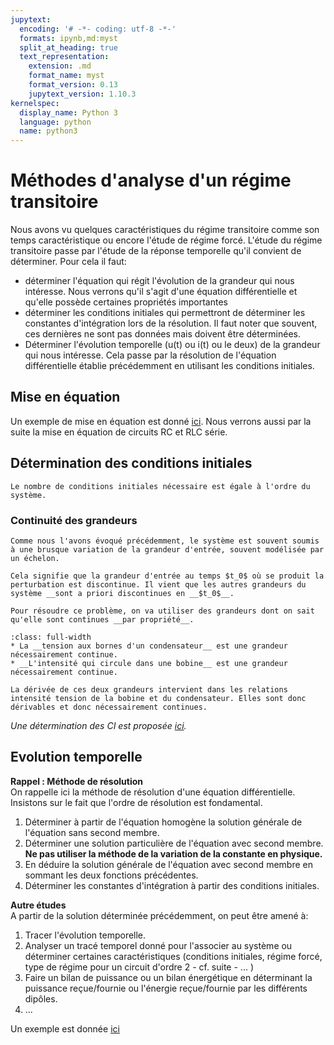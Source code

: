 ```yaml
---
jupytext:
  encoding: '# -*- coding: utf-8 -*-'
  formats: ipynb,md:myst
  split_at_heading: true
  text_representation:
    extension: .md
    format_name: myst
    format_version: 0.13
    jupytext_version: 1.10.3
kernelspec:
  display_name: Python 3
  language: python
  name: python3
---
```

# Méthodes d'analyse d'un régime transitoire

Nous avons vu quelques caractéristiques du régime transitoire comme son temps caractéristique ou encore l'étude de régime forcé. L'étude du régime transitoire passe par l'étude de la réponse temporelle qu'il convient de déterminer. Pour cela il faut:

* déterminer l'équation qui régit l'évolution de la grandeur qui nous intéresse. Nous verrons qu'il s'agit d'une équation différentielle et qu'elle possède certaines propriétés importantes
* déterminer les conditions initiales qui permettront de déterminer les constantes d'intégration lors de la résolution. Il faut noter que souvent, ces dernières ne sont pas données mais doivent être déterminées.
* Déterminer l'évolution temporelle (u(t) ou i(t) ou le deux) de la grandeur qui nous intéresse. Cela passe par la résolution de l'équation différentielle établie précédemment en utilisant les conditions initiales.

## Mise en équation
Un exemple de mise en équation est donné [ici](mise_eq). Nous verrons aussi par la suite la mise en équation de circuits RC et RLC série.

## Détermination des conditions initiales

````{margin} Nombre de CI
Le nombre de conditions initiales nécessaire est égale à l'ordre du système.
````
### Continuité des grandeurs

````{topic} __Problème de continuité__  
Comme nous l'avons évoqué précédemment, le système est souvent soumis à une brusque variation de la grandeur d'entrée, souvent modélisée par un échelon.

Cela signifie que la grandeur d'entrée au temps $t_0$ où se produit la perturbation est discontinue. Il vient que les autres grandeurs du système __sont a priori discontinues en __$t_0$__.

Pour résoudre ce problème, on va utiliser des grandeurs dont on sait qu'elle sont continues __par propriété__.
````

````{important} __Grandeurs nécessairement continues__
:class: full-width
* La __tension aux bornes d'un condensateur__ est une grandeur nécessairement continue.
* __L'intensité qui circule dans une bobine__ est une grandeur nécessairement continue.
````

```{topic} __Démonstration__  
La dérivée de ces deux grandeurs intervient dans les relations intensité tension de la bobine et du condensateur. Elles sont donc dérivables et donc nécessairement continues.
```

_Une détermination des CI est proposée [ici](eq_ci)._

## Evolution temporelle

__Rappel : Méthode de résolution__  
On rappelle ici la méthode de résolution d'une équation différentielle. Insistons sur le fait que l'ordre de résolution est fondamental.

1. Déterminer à partir de l'équation homogène la solution générale de l'équation sans second membre.
1. Déterminer une solution particulière de l'équation avec second membre. __Ne pas utiliser la méthode de la variation de la constante en physique.__
1. En déduire la solution générale de l'équation avec second membre en sommant les deux fonctions précédentes.
1. Déterminer les constantes d'intégration à partir des conditions initiales.

__Autre études__  
A partir de la solution déterminée précédemment, on peut être amené à:

1. Tracer l'évolution temporelle.
1. Analyser un tracé temporel donné pour l'associer au système ou déterminer certaines caractéristiques (conditions initiales, régime forcé, type de régime pour un circuit d'ordre 2 - cf. suite - ... )
1. Faire un bilan de puissance ou un bilan énergétique en déterminant la puissance reçue/fournie ou l'énergie reçue/fournie par les différents dipôles.
1. ... 

Un exemple est donnée [ici](eq_autre)